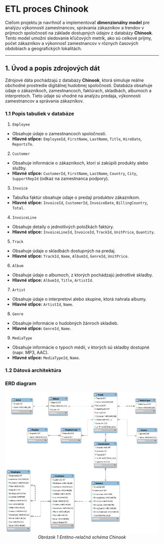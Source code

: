 # ETL proces Chinook
Cieľom projektu je navrhnúť a implementovať **dimenzionálny model** pre analýzu výkonnosti zamestnancov, správania zákazníkov a trendov v príjmoch spoločnosti na základe dostupných údajov z databázy **Chinook**. Tento model umožní sledovanie kľúčových metrík, ako sú celkové príjmy, počet zákazníkov a výkonnosť zamestnancov v rôznych časových obdobiach a geografických lokalitách.

---

## 1. Úvod a popis zdrojových dát

Zdrojové dáta pochádzajú z databázy **Chinook**, ktorá simuluje reálne obchodné prostredie digitálnej hudobnej spoločnosti. Databáza obsahuje údaje o zákazníkoch, zamestnancoch, faktúrach, skladbách, albumoch a interpretoch. Tieto údaje sú vhodné na analýzu predaja, výkonnosti zamestnancov a správania zákazníkov.

### 1.1 Popis tabuliek v databáze

1. `Employee`
- Obsahuje údaje o zamestnancoch spoločnosti.
- **Hlavné stĺpce:** `EmployeeId`, `FirstName`, `LastName`, `Title`, `HireDate`, `ReportsTo`.

2. `Customer`
- Obsahuje informácie o zákazníkoch, ktorí si zakúpili produkty alebo služby.
- **Hlavné stĺpce:** `CustomerId`, `FirstName`, `LastName`, `Country`, `City`, `SupportRepId` (odkaz na zamestnanca podpory).

3. `Invoice`
- Tabuľka faktúr obsahuje údaje o predaji produktov zákazníkom.
- **Hlavné stĺpce:** `InvoiceId`, `CustomerId`, `InvoiceDate`, `BillingCountry`, `Total`.

4. `InvoiceLine`
- Obsahuje detaily o jednotlivých položkách faktúry.
- **Hlavné stĺpce:** `InvoiceLineId`, `InvoiceId`, `TrackId`, `UnitPrice`, `Quantity`.

5. `Track`
- Obsahuje údaje o skladbách dostupných na predaj.
- **Hlavné stĺpce:** `TrackId`, `Name`, `AlbumId`, `GenreId`, `UnitPrice`.

6. `Album`
- Obsahuje údaje o albumoch, z ktorých pochádzajú jednotlivé skladby.
- **Hlavné stĺpce:** `AlbumId`, `Title`, `ArtistId`.

7. `Artist`
- Obsahuje údaje o interpretovi alebo skupine, ktorá nahrala albumy.
- **Hlavné stĺpce:** `ArtistId`, `Name`.

8. `Genre`
- Obsahuje informácie o hudobných žánroch skladieb.
- **Hlavné stĺpce:** `GenreId`, `Name`.

9. `MediaType`
- Obsahuje informácie o typoch médií, v ktorých sú skladby dostupné (napr. MP3, AAC).
- **Hlavné stĺpce:** `MediaTypeId`, `Name`.

### 1.2 Dátová architektúra
### ERD diagram

<p align="center">
  <img src="https://github.com/llek1000/chinook-ETL/blob/main/Chinook_ERD.png" alt="ERD Schema">
  <br>
  <em>Obrázok 1 Entitno-relačná schéma Chinook</em>
</p>
